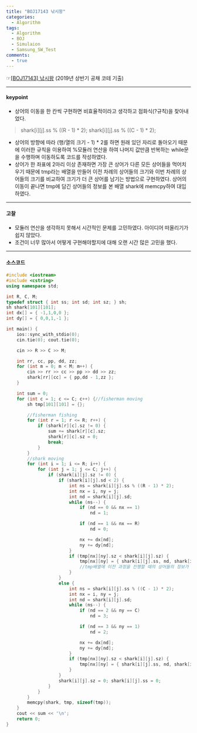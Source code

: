 ```yaml
---
title: "BOJ17143 낚시왕"
categories:
  - Algorithm
tags:
  - Algorithm
  - BOJ
  - Simulaion
  - Samsung_SW_Test
comments:
  - true
---
```


 ☞[[BOJ17143] 낚시왕](https://www.acmicpc.net/problem/17143) (2019년 상반기 공채 코테 기출)

---

#### keypoint
- 상어의 이동을 한 칸씩 구현하면 비효율적이라고 생각하고 점화식(?규칙)을 찾아내었다. 
>shark[i][j].ss % ((R - 1) * 2);
>shark[i][j].ss % ((C - 1) * 2);
- 상어의 방향에 따라 (행/열의 크기 - 1) * 2를 하면 원래 있던 자리로 돌아오기 때문에 이러한 규칙을 이용하여 %모듈러 연산을 하여 나머지 값만큼 반복하는 while문을 수행하며 이동하도록 코드를 작성하였다.
- 상어가 한 좌표에 2마리 이상 존재하면 가장 큰 상어가 다른 모든 상어들을 먹어치우기 때문에 tmp라는 배열을 만들어 이전 차례의 상어들의 크기와 이번 차례의 상어들의 크기를 비교하여 크기가 더 큰 상어를 남기는 방법으로 구현하였다. 상어의 이동이 끝나면 tmp에 담긴 상어들의 정보를 본 배열 shark에 memcpy하여 대입하였다.


---

#### 고찰
- 모듈러 연산을 생각하지 못해서 시간적인 문제를 고민하였다. 아이디어 떠올리기가 쉽지 않았다.
- 조건이 너무 많아서 어떻게 구현해야할지에 대해 오랜 시간 많은 고민을 했다.

---

#### 소스코드

```cpp
#include <iostream>
#include <cstring>
using namespace std;

int R, C, M;
typedef struct { int ss; int sd; int sz; } sh;
sh shark[101][101];
int dx[] = { -1,1,0,0 };
int dy[] = { 0,0,1,-1 };

int main() {
	ios::sync_with_stdio(0);
	cin.tie(0); cout.tie(0);

	cin >> R >> C >> M;

	int rr, cc, pp, dd, zz;
	for (int m = 0; m < M; m++) {
		cin >> rr >> cc >> pp >> dd >> zz;
		shark[rr][cc] = { pp,dd - 1,zz };
	}

	int sum = 0;
	for (int c = 1; c <= C; c++) {//fisherman moving
		sh tmp[101][101] = {};

		//fisherman fishing
		for (int r = 1; r <= R; r++) {
			if (shark[r][c].sz != 0) {
				sum += shark[r][c].sz;
				shark[r][c].sz = 0;
				break;
			}
		}
		//shark moving
		for (int i = 1; i <= R; i++) {
			for (int j = 1; j <= C; j++) {
				if (shark[i][j].sz != 0) {
					if (shark[i][j].sd < 2) {
						int ns = shark[i][j].ss % ((R - 1) * 2);
						int nx = i, ny = j;
						int nd = shark[i][j].sd;
						while (ns--) {
							if (nd == 0 && nx == 1)
								nd = 1;

							if (nd == 1 && nx == R)
								nd = 0;

							nx += dx[nd];
							ny += dy[nd];
						}
						if (tmp[nx][ny].sz < shark[i][j].sz) {
							tmp[nx][ny] = { shark[i][j].ss, nd, shark[i][j].sz };
                            //tmp배열에 이전 과정을 진행할 때의 상어들의 정보가 담겨있다.
						}
					}
					else {
						int ns = shark[i][j].ss % ((C - 1) * 2);
						int nx = i, ny = j;
						int nd = shark[i][j].sd;
						while (ns--) {
							if (nd == 2 && ny == C)
								nd = 3;

							if (nd == 3 && ny == 1)
								nd = 2;

							nx += dx[nd];
							ny += dy[nd];
						}
						if (tmp[nx][ny].sz < shark[i][j].sz) {
							tmp[nx][ny] = { shark[i][j].ss, nd, shark[i][j].sz };
						}
					}
					shark[i][j].sz = 0; shark[i][j].ss = 0;
				}
			}
		}
		memcpy(shark, tmp, sizeof(tmp));
	}
	cout << sum << '\n';
	return 0;
}
```
